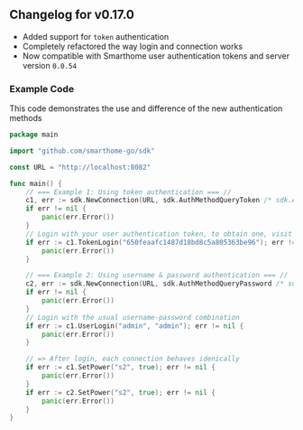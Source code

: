 ## Changelog for v0.17.0

- Added support for `token` authentication
- Completely refactored the way login and connection works
- Now compatible with Smarthome user authentication tokens and server version `0.0.54`

### Example Code
This code demonstrates the use and difference of the new authentication methods
```go
package main

import "github.com/smarthome-go/sdk"

const URL = "http://localhost:8082"

func main() {
	// === Example 1: Using token authentication === //
	c1, err := sdk.NewConnection(URL, sdk.AuthMethodQueryToken /* sdk.AuthMethodCookieToken */)
	if err != nil {
		panic(err.Error())
	}
	// Login with your user authentication token, to obtain one, visit `http://your-smarthome.box/profile`
	if err := c1.TokenLogin("650feaafc1487d18bd8c5a805363be96"); err != nil {
		panic(err.Error())
	}

	// === Example 2: Using username & password authentication === //
	c2, err := sdk.NewConnection(URL, sdk.AuthMethodQueryPassword /* sdk.AuthMethodCookiePassword */)
	if err != nil {
		panic(err.Error())
	}
	// Login with the usual username-password combination
	if err := c1.UserLogin("admin", "admin"); err != nil {
		panic(err.Error())
	}

	// => After login, each connection behaves idenically
	if err := c1.SetPower("s2", true); err != nil {
		panic(err.Error())
	}
	if err := c2.SetPower("s2", true); err != nil {
		panic(err.Error())
	}
}
```
